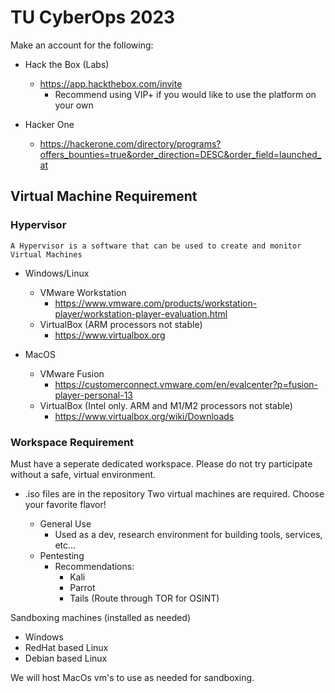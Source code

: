 # TU CyberOps 2023

 Make an account for the following:
  - Hack the Box (Labs)
    - https://app.hackthebox.com/invite
      - Recommend using VIP+ if you would like to use the platform on your own
  
  - Hacker One
    - https://hackerone.com/directory/programs?offers_bounties=true&order_direction=DESC&order_field=launched_at
 
 ## Virtual Machine Requirement
 ### Hypervisor
 ` A Hypervisor is a software that can be used to create and monitor Virtual Machines `
  - Windows/Linux
    - VMware Workstation
      - https://www.vmware.com/products/workstation-player/workstation-player-evaluation.html
    - VirtualBox (ARM processors not stable)
      - https://www.virtualbox.org
  
  - MacOS
    - VMware Fusion
      - https://customerconnect.vmware.com/en/evalcenter?p=fusion-player-personal-13
    - VirtualBox (Intel only. ARM and M1/M2 processors not stable)
      - https://www.virtualbox.org/wiki/Downloads
 ### Workspace Requirement
 Must have a seperate dedicated workspace. Please do not try participate without a safe, virtual environment.
  - .iso files are in the repository
 Two virtual machines are required. Choose your favorite flavor!
 
    - General Use
      - Used as a dev, research environment for building tools, services, etc...
    - Pentesting
      - Recommendations:
        - Kali
        - Parrot
        - Tails (Route through TOR for OSINT)
 
 Sandboxing machines (installed as needed)
  - Windows
  - RedHat based Linux
  - Debian based Linux
    
 We will host MacOs vm's to use as needed for sandboxing.
